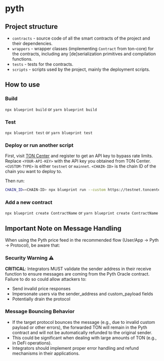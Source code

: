 # pyth

## Project structure

- `contracts` - source code of all the smart contracts of the project and their dependencies.
- `wrappers` - wrapper classes (implementing `Contract` from ton-core) for the contracts, including any [de]serialization primitives and compilation functions.
- `tests` - tests for the contracts.
- `scripts` - scripts used by the project, mainly the deployment scripts.

## How to use

### Build

`npx blueprint build` or `yarn blueprint build`

### Test

`npx blueprint test` or `yarn blueprint test`

### Deploy or run another script

First, visit [TON Center](https://toncenter.com/) and register to get an API key to bypass rate limits. Replace `<YOUR-API-KEY>` with the API key you obtained from TON Center. `<CUSTOM-TYPE>` is either `testnet` or `mainnet`. `<CHAIN-ID>` is the chain ID of the chain you want to deploy to.

Then run:

```bash
CHAIN_ID=<CHAIN-ID> npx blueprint run --custom https://testnet.toncenter.com/api/v2/jsonRPC --custom-version v2 --custom-type <CUSTOM-TYPE> --custom-key <YOUR-API-KEY>
```

### Add a new contract

`npx blueprint create ContractName` or `yarn blueprint create ContractName`

## Important Note on Message Handling

When using the Pyth price feed in the recommended flow (User/App -> Pyth -> Protocol), be aware that:

### Security Warning ⚠️

**CRITICAL**: Integrators MUST validate the sender address in their receive function to ensure messages are coming from the Pyth Oracle contract. Failure to do so could allow attackers to:

- Send invalid price responses
- Impersonate users via the sender_address and custom_payload fields
- Potentially drain the protocol

### Message Bouncing Behavior

- If the target protocol bounces the message (e.g., due to invalid custom payload or other errors), the forwarded TON will remain in the Pyth contract and will not be automatically refunded to the original sender.
- This could be significant when dealing with large amounts of TON (e.g., in DeFi operations).
- Integrators should implement proper error handling and refund mechanisms in their applications.
